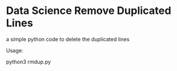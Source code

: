 # Data Science Remove Duplicated Lines

a simple python code to delete the duplicated lines

Usage:

python3 rmdup.py <filename>
